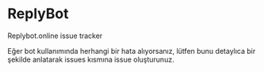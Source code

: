 # ReplyBot
Replybot.online issue tracker

Eğer bot kullanımında herhangi bir hata alıyorsanız, lütfen bunu detaylıca bir şekilde anlatarak issues kısmına issue oluşturunuz.
